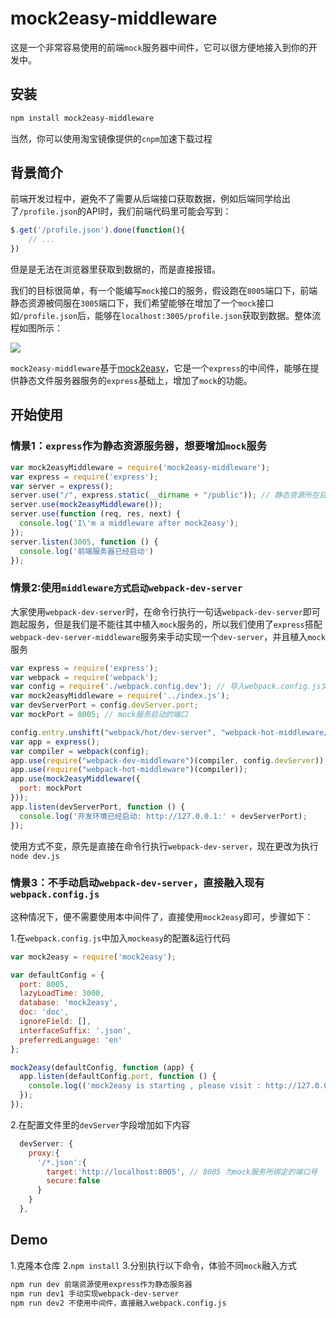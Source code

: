 # mock2easy-middleware

这是一个非常容易使用的前端`mock`服务器中间件，它可以很方便地接入到你的开发中。

## 安装

```sh
npm install mock2easy-middleware
```

当然，你可以使用淘宝镜像提供的`cnpm`加速下载过程

## 背景简介

前端开发过程中，避免不了需要从后端接口获取数据，例如后端同学给出了`/profile.json`的API时，我们前端代码里可能会写到：
```javascript
$.get('/profile.json').done(function(){
    // ...
})
```
但是是无法在浏览器里获取到数据的，而是直接报错。

我们的目标很简单，有一个能编写`mock`接口的服务，假设跑在`8005`端口下，前端静态资源被伺服在`3005`端口下，我们希望能够在增加了一个`mock`接口如`/profile.json`后，能够在`localhost:3005/profile.json`获取到数据。整体流程如图所示：

![](http://7xlqsb.com1.z0.glb.clouddn.com/mock.png)

`mock2easy-middleware`基于[mock2easy](https://github.com/appLhui/mock2easy)，它是一个`express`的中间件，能够在提供静态文件服务器服务的`express`基础上，增加了`mock`的功能。

## 开始使用

### 情景1：`express`作为静态资源服务器，想要增加`mock`服务

```javascript
var mock2easyMiddleware = require('mock2easy-middleware');
var express = require('express');
var server = express();
server.use("/", express.static(__dirname + "/public")); // 静态资源所在目录
server.use(mock2easyMiddleware());
server.use(function (req, res, next) {
  console.log('I\'m a middleware after mock2easy');
});
server.listen(3005, function () {
  console.log('前端服务器已经启动')
});
```

### 情景2:使用`middleware方式启动webpack-dev-server`

大家使用`webpack-dev-server`时，在命令行执行一句话`webpack-dev-server`即可跑起服务，但是我们是不能往其中植入`mock`服务的，所以我们使用了`express`搭配`webpack-dev-server-middleware`服务来手动实现一个`dev-server`，并且植入`mock`服务

```javascript
var express = require('express');
var webpack = require('webpack');
var config = require('./webpack.config.dev'); // 导入webpack.config.js文件
var mock2easyMiddleware = require('../index.js');
var devServerPort = config.devServer.port;
var mockPort = 8005; // mock服务启动的端口

config.entry.unshift("webpack/hot/dev-server", "webpack-hot-middleware/client?reload=true");
var app = express();
var compiler = webpack(config);
app.use(require("webpack-dev-middleware")(compiler, config.devServer));
app.use(require("webpack-hot-middleware")(compiler));
app.use(mock2easyMiddleware({
  port: mockPort
}));
app.listen(devServerPort, function () {
  console.log('开发环境已经启动: http://127.0.0.1:' + devServerPort);
});

```

使用方式不变，原先是直接在命令行执行`webpack-dev-server`，现在更改为执行`node dev.js`

### 情景3：不手动启动`webpack-dev-server`，直接融入现有`webpack.config.js`

这种情况下，便不需要使用本中间件了，直接使用`mock2easy`即可，步骤如下：

1.在`webpack.config.js`中加入`mockeasy`的配置&运行代码
```javascript
var mock2easy = require('mock2easy');

var defaultConfig = {
  port: 8005,
  lazyLoadTime: 3000,
  database: 'mock2easy',
  doc: 'doc',
  ignoreField: [],
  interfaceSuffix: '.json',
  preferredLanguage: 'en'
};

mock2easy(defaultConfig, function (app) {
  app.listen(defaultConfig.port, function () {
    console.log(('mock2easy is starting , please visit : http://127.0.0.1:' + defaultConfig.port).bold.cyan);
  });
});
```

2.在配置文件里的`devServer`字段增加如下内容
```javascript
  devServer: {
    proxy:{
      '/*.json':{
        target:'http://localhost:8005', // 8005 为mock服务所绑定的端口号
        secure:false
      }
    }
  },
```

## Demo

1.克隆本仓库
2.`npm install`
3.分别执行以下命令，体验不同`mock`融入方式
```sh
npm run dev 前端资源使用express作为静态服务器
npm run dev1 手动实现webpack-dev-server
npm run dev2 不使用中间件，直接融入webpack.config.js
```